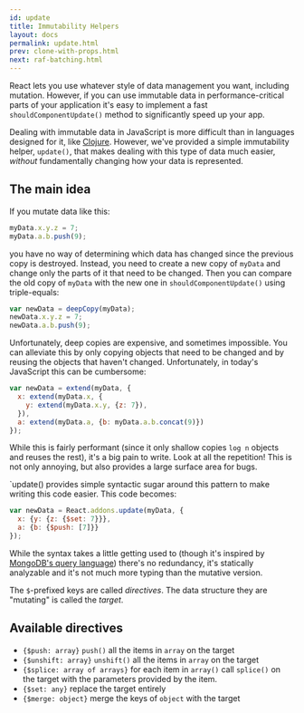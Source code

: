 ```yaml
---
id: update
title: Immutability Helpers
layout: docs
permalink: update.html
prev: clone-with-props.html
next: raf-batching.html
---
```


React lets you use whatever style of data management you want, including mutation. However, if you can use immutable data in performance-critical parts of your application it's easy to implement a fast `shouldComponentUpdate()` method to significantly speed up your app.

Dealing with immutable data in JavaScript is more difficult than in languages designed for it, like [Clojure](http://clojure.org/). However, we've provided a simple immutability helper, `update()`, that makes dealing with this type of data much easier, *without* fundamentally changing how your data is represented.

## The main idea

If you mutate data like this:

```javascript
myData.x.y.z = 7;
myData.a.b.push(9);
```

you have no way of determining which data has changed since the previous copy is destroyed. Instead, you need to create a new copy of `myData` and change only the parts of it that need to be changed. Then you can compare the old copy of `myData` with the new one in `shouldComponentUpdate()` using triple-equals:

```javascript
var newData = deepCopy(myData);
newData.x.y.z = 7;
newData.a.b.push(9);
```

Unfortunately, deep copies are expensive, and sometimes impossible. You can alleviate this by only copying objects that need to be changed and by reusing the objects that haven't changed. Unfortunately, in today's JavaScript this can be cumbersome:

```javascript
var newData = extend(myData, {
  x: extend(myData.x, {
    y: extend(myData.x.y, {z: 7}),
  }),
  a: extend(myData.a, {b: myData.a.b.concat(9)})
});
```

While this is fairly performant (since it only shallow copies `log n` objects and reuses the rest), it's a big pain to write. Look at all the repetition! This is not only annoying, but also provides a large surface area for bugs.

`update() provides simple syntactic sugar around this pattern to make writing this code easier. This code becomes:

```javascript
var newData = React.addons.update(myData, {
  x: {y: {z: {$set: 7}}},
  a: {b: {$push: [7]}}
});
```

While the syntax takes a little getting used to (though it's inspired by [MongoDB's query language](http://docs.mongodb.org/manual/core/crud-introduction/#query)) there's no redundancy, it's statically analyzable and it's not much more typing than the mutative version.

The `$`-prefixed keys are called *directives*. The data structure they are "mutating" is called the *target*.

## Available directives

  * `{$push: array}` `push()` all the items in `array` on the target
  * `{$unshift: array}` `unshift()` all the items in `array` on the target
  * `{$splice: array of arrays}` for each item in `array()` call `splice()` on the target with the parameters provided by the item.
  * `{$set: any}` replace the target entirely
  * `{$merge: object}` merge the keys of `object` with the target
